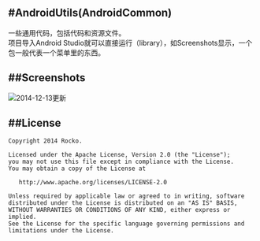#AndroidUtils(AndroidCommon)
-------
一些通用代码，包括代码和资源文件。     
项目导入Android Studio就可以直接运行（library），如Screenshots显示，一个包一般代表一个菜单里的东西。   

##Screenshots
---- 
![2014-12-13更新](https://raw.githubusercontent.com/zhengxiaopeng/AndroidUtils/master/screenshots/20141213204901.jpg)  

##License
-------

```
Copyright 2014 Rocko.

Licensed under the Apache License, Version 2.0 (the "License");
you may not use this file except in compliance with the License.
You may obtain a copy of the License at

   http://www.apache.org/licenses/LICENSE-2.0

Unless required by applicable law or agreed to in writing, software
distributed under the License is distributed on an "AS IS" BASIS,
WITHOUT WARRANTIES OR CONDITIONS OF ANY KIND, either express or implied.
See the License for the specific language governing permissions and
limitations under the License.
